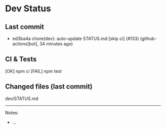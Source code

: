 # Dev Status

## Last commit
- ed3ba4a chore(dev): auto-update STATUS.md [skip ci] (#133) (github-actions[bot], 34 minutes ago)
## CI & Tests
[OK] npm ci
[FAIL] npm test

## Changed files (last commit)
dev/STATUS.md

---
Notes:
- ...

